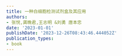 ```yaml
---
title: 一种白细胞检测试剂盒及其应用
authors:
- 张悦,龚晚君,王志明 &刘勇 唐本忠
date: '2023-01-01'
publishDate: '2023-12-26T08:43:46.444052Z'
publication_types:
- book
---
```

